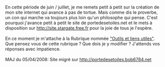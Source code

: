 En cette période de juin / juillet, je me remets petit à petit sur la création de mon site internet qui avance à pas de tortue. Mais comme dis le proverbe, un con qui marche va toujours plus loin qu'un philosophe qui pense. C'est pourquoi j'avance petit à petit le site de portedesetoiles.net et le mets à disposition sur <a href="http://site.stargate.free.fr" alt="portedesetoiles.net" title="portedesetoiles.net">http://site.stargate.free.fr</a> pour la joie de tous je l'espère.<br /><br />
En ce moment je m'attache à la Rubrique nommée <a href="http://site.stargate.free.fr/utile/index.html" alt="Outils et liens utiles sur portedesetoiles.net" title="Outils et liens utiles sur portedesetoiles.net">"Outils et liens utiles"</a>. Que pensez vous de cette rubrique ? Que dois je y modifier ? J'attends vos réponses avec impatience.<br />
<br />
MAJ du 05/04/2008: Site migré sur <a href="http://portedesetoiles.bob6784.net" title="Portedesetoiles.NET sur Bob6784.net">http://portedesetoiles.bob6784.net</a><br />
